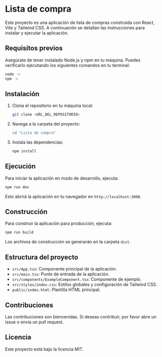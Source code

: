 # Lista de compra

Este proyecto es una aplicación de lista de compras construida con React, Vite y Tailwind CSS. A continuación se detallan las instrucciones para instalar y ejecutar la aplicación.

## Requisitos previos

Asegúrate de tener instalado Node.js y npm en tu máquina. Puedes verificarlo ejecutando los siguientes comandos en tu terminal:

```bash
node -v
npm -v
```

## Instalación

1. Clona el repositorio en tu máquina local:

   ```bash
   git clone <URL_DEL_REPOSITORIO>
   ```

2. Navega a la carpeta del proyecto:

   ```bash
   cd "Lista de compra"
   ```

3. Instala las dependencias:

   ```bash
   npm install
   ```

## Ejecución

Para iniciar la aplicación en modo de desarrollo, ejecuta:

```bash
npm run dev
```

Esto abrirá la aplicación en tu navegador en `http://localhost:3000`.

## Construcción

Para construir la aplicación para producción, ejecuta:

```bash
npm run build
```

Los archivos de construcción se generarán en la carpeta `dist`.

## Estructura del proyecto

- `src/App.tsx`: Componente principal de la aplicación.
- `src/main.tsx`: Punto de entrada de la aplicación.
- `src/components/ExampleComponent.tsx`: Componente de ejemplo.
- `src/styles/index.css`: Estilos globales y configuración de Tailwind CSS.
- `public/index.html`: Plantilla HTML principal.

## Contribuciones

Las contribuciones son bienvenidas. Si deseas contribuir, por favor abre un issue o envía un pull request.

## Licencia

Este proyecto está bajo la licencia MIT.